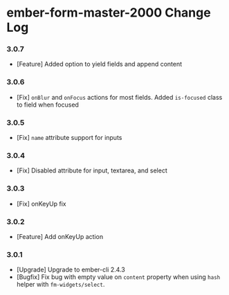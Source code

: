 # ember-form-master-2000 Change Log

### 3.0.7

- [Feature] Added option to yield fields and append content

### 3.0.6

- [Fix] `onBlur` and `onFocus` actions for most fields. Added `is-focused` class to field when focused

### 3.0.5

- [Fix] `name` attribute support for inputs

### 3.0.4

- [Fix] Disabled attribute for input, textarea, and select

### 3.0.3

- [Fix] onKeyUp fix

### 3.0.2

- [Feature] Add onKeyUp action

### 3.0.1

- [Upgrade] Upgrade to ember-cli 2.4.3
- [Bugfix] Fix bug with empty value on `content` property when using `hash`
  helper with `fm-widgets/select`.
